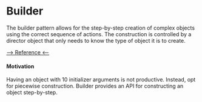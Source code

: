 # Builder

The builder pattern allows for the step-by-step creation of complex objects using the correct sequence of actions. The construction is controlled by a director object that only needs to know the type of object it is to create.

[--> Reference <--](http://www.blackwasp.co.uk/Builder.aspx)

#### Motivation

Having an object with 10 initializer arguments is not productive. Instead, opt for piecewise construction.
Builder provides an API for constructing an object step-by-step.